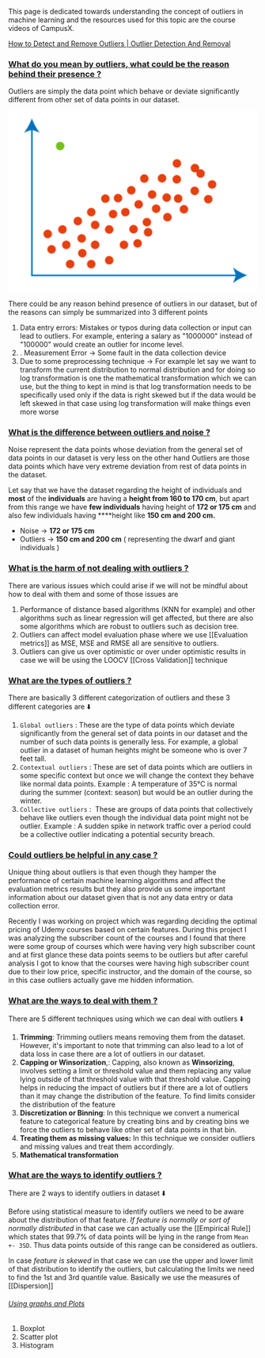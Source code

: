 This page is dedicated towards understanding the concept of outliers in machine learning and the resources used for this topic are the course videos of CampusX.

[How to Detect and Remove Outliers | Outlier Detection And Removal](https://www.analyticsvidhya.com/blog/2021/05/feature-engineering-how-to-detect-and-remove-outliers-with-python-code/)


### [What do you mean by outliers, what could be the reason behind their presence ?](#) 

Outliers are simply the data point which behave or deviate significantly different from other set of data points in our dataset.

![[Outliers.png|250]](https://github.com/yuvraaj2002/AI-Notes/blob/master/General%20ML%20Topics/Images/Outliers.png)

There could be any reason behind presence of outliers in our dataset, but of the reasons can simply be summarized into 3 different points

1. Data entry errors: Mistakes or typos during data collection or input can lead to outliers. For example, entering a salary as "1000000" instead of "100000" would create an outlier for income level.
2. . Measurement Error → Some fault in the data collection device
3. Due to some preprocessing technique → For example let say we want to transform the current distribution to normal distribution and for doing so log transformation is one the mathematical transformation which we can use, but the thing to kept in mind is that log transformation needs to be specifically used only if the data is right skewed but if the data would be left skewed in that case using log transformation will make things even more worse

### [What is the difference between outliers and noise ?](#) 

Noise represent the data points whose deviation from the general set of data points in our dataset is very less on the other hand Outliers are those data points which have very extreme deviation from rest of data points in the dataset.

Let say that we have the dataset regarding the height of individuals and **most** of the **individuals** are having a **height from 160 to 170 cm**, but apart from this range we have **few individuals** having height of **172 or 175 cm** and also few individuals having ****height like **150 cm and 200 cm.**

- Noise → **172 or 175 cm**
- Outliers → **150 cm and 200 cm** ( representing the dwarf and giant individuals )


### [What is the harm of not dealing with outliers ?](#) 

There are various issues which could arise if we will not be mindful about how to deal with them and some of those issues are 

1. Performance of distance based algorithms (KNN for example) and other algorithms such as linear regression will get affected, but there are also some algorithms which are robust to outliers such as decision tree.
2. Outliers can affect model evaluation phase where we use [[Evaluation metrics]] as MSE, MSE and RMSE all are sensitive to outliers.
3. Outliers can give us over optimistic or over under optimistic results in case we will be using the LOOCV [[Cross Validation]] technique


### [What are the types of outliers ?](#) 

There are basically 3 different categorization of outliers and these 3 different categories are ⬇️

1. `Global outliers` : These are the type of data points which deviate significantly from the general set of data points in our dataset and the number of such data points is generally less. For example, a global outlier in a dataset of human heights might be someone who is over 7 feet tall.
2. `Contextual outliers` : These are set of data points which are  outliers in some specific context but once we will change the context they behave like normal data points. Example : A temperature of 35°C is normal during the summer (context: season) but would be an outlier during the winter.
3. `Collective outliers` :  These are groups of data points that collectively behave like outliers even though the individual data point might not be outlier. Example : A sudden spike in network traffic over a period could be a collective outlier indicating a potential security breach.

### [Could outliers be helpful in any case ?](#) 

Unique thing about outliers is that even though they hamper the performance of certain machine learning algorithms and affect the evaluation metrics results but they also provide us some important information about our dataset given that is not any data entry or data collection error.

Recently I was working on project which was regarding deciding the optimal pricing of Udemy courses based on certain features. During this project I was analyzing the subscriber count of the courses and I found that there were some group of courses which were having very high subscriber count and at first glance these data points seems to be outliers but after careful analysis I got to know that the courses were having high subscriber count due to their low price, specific instructor, and the domain of the course, so in this case outliers actually gave me hidden information.

### [What are the ways to deal with them ?](#)

There are 5 different techniques using which we can deal with outliers ⬇️

1. **Trimming**: Trimming outliers means removing them from the dataset. However, it's important to note that trimming can also lead to a lot of data loss in case there are a lot of outliers in our dataset.
2. **Capping or Winsorization**,: Capping, also known as **Winsorizing**, involves setting a limit or threshold value and them replacing any value lying outside of that threshold value with that threshold value. Capping helps in reducing the impact of outliers but if there are a lot of outliers than it may change the distribution of the feature. To find limits consider the distribution of the feature
3. **Discretization or Binning**: In this technique we convert a numerical feature to categorical feature by creating bins and by creating bins we force the outliers to behave like other set of data points in that bin.
4. **Treating them as missing values:** In this technique we consider outliers and missing values and treat them accordingly.
5. **Mathematical transformation**


### [What are the ways to identify outliers ?](#) 

There are 2 ways to identify outliers in dataset ⬇️

Before using statistical measure to identify outliers we need to be aware about the distribution of that feature. _If feature is normally or sort of normally distributed_ in that case we can actually use the [[Empirical Rule]] which states that 99.7% of data points will be lying in the range from `Mean +- 3SD`. Thus data points outside of this range can be considered as outliers.

In case _feature is skewed_ in that case we can use the upper and lower limit of that distribution to identify the outliers, but calculating the limits we need to find the 1st and 3rd quantile value. Basically we use the measures of [[Dispersion]]

###### [Using graphs and Plots](#)

1. Boxplot
2. Scatter plot
3. Histogram 


